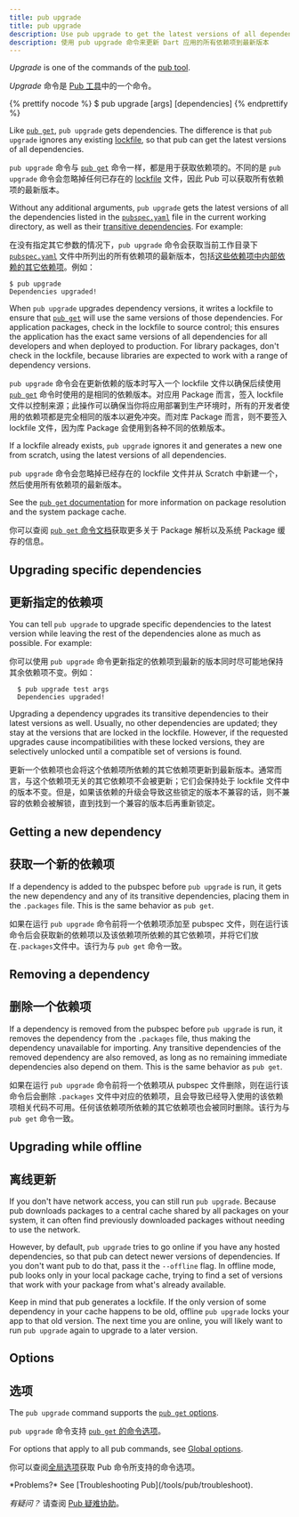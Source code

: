 ```yaml
---
title: pub upgrade
title: pub upgrade
description: Use pub upgrade to get the latest versions of all dependencies used by your Dart application.
description: 使用 pub upgrade 命令来更新 Dart 应用的所有依赖项到最新版本
---
```


_Upgrade_ is one of the commands of the [pub tool](/tools/pub/cmd).

_Upgrade_ 命令是 [Pub 工具](/tools/pub/cmd)中的一个命令。

{% prettify nocode %}
$ pub upgrade [args] [dependencies]
{% endprettify %}

Like [`pub get`](/tools/pub/cmd/pub-get),
`pub upgrade` gets dependencies.
The difference is that `pub upgrade` ignores any existing
[lockfile](/tools/pub/glossary#lockfile),
so that pub can get the latest versions of all dependencies.

`pub upgrade` 命令与 [`pub get`](/tools/pub/cmd/pub-get) 命令一样，都是用于获取依赖项的。不同的是 `pub upgrade` 命令会忽略掉任何已存在的 [lockfile](/tools/pub/glossary#lockfile) 文件，因此 Pub 可以获取所有依赖项的最新版本。

Without any additional arguments, `pub upgrade` gets the latest
versions of all the dependencies listed in the
[`pubspec.yaml`](/tools/pub/pubspec) file in the current working
directory, as well as their [transitive
dependencies](/tools/pub/glossary#transitive-dependency).
For example:

在没有指定其它参数的情况下，`pub upgrade` 命令会获取当前工作目录下 [`pubspec.yaml`](/tools/pub/pubspec) 文件中所列出的所有依赖项的最新版本，包括[这些依赖项中内部依赖的其它依赖项](/tools/pub/glossary#transitive-dependency)。例如：

```terminal
$ pub upgrade
Dependencies upgraded!
```

When `pub upgrade` upgrades dependency versions, it writes a lockfile to ensure that
[`pub get`](/tools/pub/cmd/pub-get) will use the same versions of those
dependencies. For application packages, check in the lockfile to
source control; this ensures the application has the exact same
versions of all dependencies for all developers and when deployed to
production. For library packages, don't check in the lockfile,
because libraries are expected to work with a range of dependency versions.

`pub upgrade` 命令会在更新依赖的版本时写入一个 lockfile 文件以确保后续使用 [`pub get`](/tools/pub/cmd/pub-get) 命令时使用的是相同的依赖版本。对应用 Package 而言，签入 lockfile 文件以控制来源；此操作可以确保当你将应用部署到生产环境时，所有的开发者使用的依赖项都是完全相同的版本以避免冲突。而对库 Package 而言，则不要签入 lockfile 文件，因为库 Package 会使用到各种不同的依赖版本。

If a lockfile already exists, `pub upgrade` ignores it and generates a new
one from scratch, using the latest versions of all dependencies.

`pub upgrade` 命令会忽略掉已经存在的 lockfile 文件并从 Scratch 中新建一个，然后使用所有依赖项的最新版本。

See the [`pub get` documentation](/tools/pub/cmd/pub-get) for more information
on package resolution and the system package cache.

你可以查阅 [`pub get` 命令文档](/tools/pub/cmd/pub-get)获取更多关于 Package 解析以及系统 Package 缓存的信息。

## Upgrading specific dependencies

## 更新指定的依赖项

You can tell `pub upgrade` to upgrade specific dependencies to the
latest version while leaving the rest of the dependencies alone as much as
possible. For example:

你可以使用 `pub upgrade` 命令更新指定的依赖项到最新的版本同时尽可能地保持其余依赖项不变。例如：

```terminal
  $ pub upgrade test args
  Dependencies upgraded!
```

Upgrading a dependency upgrades its transitive dependencies to their latest
versions as well. Usually, no other dependencies are updated; they stay at the
versions that are locked in the lockfile. However, if the requested upgrades
cause incompatibilities with these locked versions, they are selectively
unlocked until a compatible set of versions is found.

更新一个依赖项也会将这个依赖项所依赖的其它依赖项更新到最新版本。通常而言，与这个依赖项无关的其它依赖项不会被更新；它们会保持处于 lockfile 文件中的版本不变。但是，如果该依赖的升级会导致这些锁定的版本不兼容的话，则不兼容的依赖会被解锁，直到找到一个兼容的版本后再重新锁定。

## Getting a new dependency

## 获取一个新的依赖项

If a dependency is added to the pubspec before `pub upgrade` is run,
it gets the new dependency and any of its transitive dependencies,
placing them in the `.packages` file. This
is the same behavior as `pub get`.

如果在运行 `pub upgrade` 命令前将一个依赖项添加至 pubspec 文件，则在运行该命令后会获取新的依赖项以及该依赖项所依赖的其它依赖项，并将它们放在`.packages`文件中。该行为与 `pub get` 命令一致。

## Removing a dependency

## 删除一个依赖项

If a dependency is removed from the pubspec before `pub upgrade` is
run, it removes the dependency from the `.packages` file,
thus making the dependency unavailable for
importing. Any transitive dependencies of the removed dependency are
also removed, as long as no remaining immediate dependencies also
depend on them. This is the same behavior as `pub get`.

如果在运行 `pub upgrade` 命令前将一个依赖项从 pubspec 文件删除，则在运行该命令后会删除 `.packages` 文件中对应的依赖项，且会导致已经导入使用的该依赖项相关代码不可用。任何该依赖项所依赖的其它依赖项也会被同时删除。该行为与 `pub get` 命令一致。

## Upgrading while offline

## 离线更新

If you don't have network access, you can still run `pub upgrade`.
Because pub downloads packages to a central cache shared by all packages
on your system, it can often find previously downloaded packages
without needing to use the network.

However, by default, `pub upgrade` tries to go online if you
have any hosted dependencies,
so that pub can detect newer versions of dependencies.
If you don't want pub to do that, pass it the `--offline` flag.
In offline mode, pub looks only in your local package cache,
trying to find a set of versions that work with your package from what's already
available.

Keep in mind that pub generates a lockfile. If the
only version of some dependency in your cache happens to be old,
offline `pub upgrade` locks your app to that old version.
The next time you are online, you will likely want to
run `pub upgrade` again to upgrade to a later version.


## Options

## 选项

The `pub upgrade` command supports the
[`pub get` options](/tools/pub/cmd/pub-get#options).

`pub upgrade` 命令支持 [`pub get` 的命令选项](/tools/pub/cmd/pub-get#options)。

For options that apply to all pub commands, see
[Global options](/tools/pub/cmd#global-options).

你可以查阅[全局选项](/tools/pub/cmd#global-options)获取 Pub 命令所支持的命令选项。

<aside class="alert alert-info" markdown="1">
*Problems?*
See [Troubleshooting Pub](/tools/pub/troubleshoot).

*有疑问？*
请查阅 [Pub 疑难协助](/tools/pub/troubleshoot)。
</aside>
